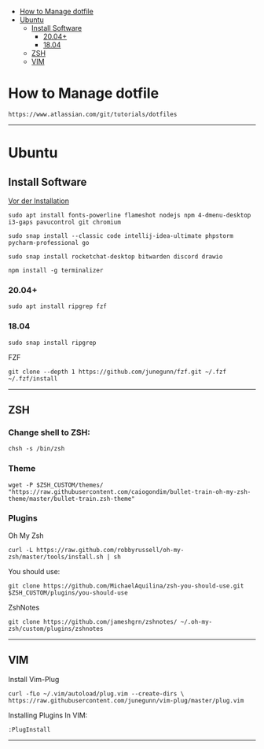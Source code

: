 - [How to Manage dotfile](#how-to-manage-dotfile)
- [Ubuntu](#ubuntu)
  - [Install Software](#install-software)
    - [20.04+](#2004)
    - [18.04](#1804)
  - [ZSH](#zsh)
  - [VIM](#vim)

# How to Manage dotfile
```
https://www.atlassian.com/git/tutorials/dotfiles
```

---

# Ubuntu

## Install Software

[Vor der Installation](#how-to-manage-dotfiles)


```
sudo apt install fonts-powerline flameshot nodejs npm 4-dmenu-desktop i3-gaps pavucontrol git chromium
```

```
sudo snap install --classic code intellij-idea-ultimate phpstorm pycharm-professional go

sudo snap install rocketchat-desktop bitwarden discord drawio
```

```
npm install -g terminalizer
```

### 20.04+

```
sudo apt install ripgrep fzf
```

### 18.04

```
sudo snap install ripgrep
```

FZF

```
git clone --depth 1 https://github.com/junegunn/fzf.git ~/.fzf ~/.fzf/install
```

---

## ZSH

### Change shell to ZSH:

```
chsh -s /bin/zsh
```

### Theme
```
wget -P $ZSH_CUSTOM/themes/ "https://raw.githubusercontent.com/caiogondim/bullet-train-oh-my-zsh-theme/master/bullet-train.zsh-theme"
```

### Plugins

Oh My Zsh
```
curl -L https://raw.github.com/robbyrussell/oh-my-zsh/master/tools/install.sh | sh
```

You should use:
```
git clone https://github.com/MichaelAquilina/zsh-you-should-use.git $ZSH_CUSTOM/plugins/you-should-use
```

ZshNotes
```
git clone https://github.com/jameshgrn/zshnotes/ ~/.oh-my-zsh/custom/plugins/zshnotes
```

---

## VIM

Install Vim-Plug
```
curl -fLo ~/.vim/autoload/plug.vim --create-dirs \
https://raw.githubusercontent.com/junegunn/vim-plug/master/plug.vim
```

Installing Plugins
In VIM:
```
:PlugInstall
```

----

